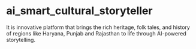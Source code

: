 # ai_smart_cultural_storyteller
It is innovative platform that brings the rich heritage, folk tales, and history of regions like Haryana, Punjab and Rajasthan to life through AI-powered storytelling.
